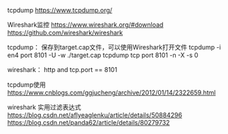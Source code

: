 tcpdump
https://www.tcpdump.org/


Wireshark监控
https://www.wireshark.org/#download
https://github.com/wireshark/wireshark



tcpdump：
保存到target.cap文件，可以使用Wireshark打开文件
tcpdump -i en4 port 8101 -U -w ./target.cap
tcpdump tcp port 8101 -n -X -s 0


wireshark：
http  and  tcp.port == 8101



tcpdump使用
https://www.cnblogs.com/ggjucheng/archive/2012/01/14/2322659.html


wireshark 实用过滤表达式
https://blog.csdn.net/aflyeaglenku/article/details/50884296
https://blog.csdn.net/panda62/article/details/80279732




